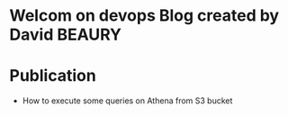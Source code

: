 # Welcom on devops Blog created by David BEAURY

# Publication
 
 - How to execute some queries on Athena from S3 bucket 
  


